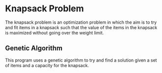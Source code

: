 # Knapsack Problem

The knapsack problem is an optimization problem in which the aim is to try and fit items in a knapsack such that the value of the items in the knapsack is maximized without going over the weight limit.

## Genetic Algorithm

This program uses a genetic algorithm to try and find a solution given a set of items and a capacity for the knapsack.
